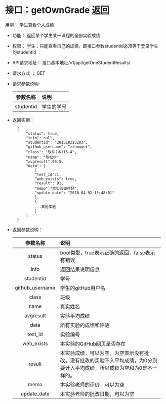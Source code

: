 <!-- markdownlint-disable MD033-->
<!-- 禁止MD033类型的警告 https://www.npmjs.com/package/markdownlint -->

# 接口：getOwnGrade  [返回](./README.md)
用例： [学生查看个人成绩](./查看个人成绩.md)

- 功能：
   返回某个学生某一课程的全部实验成绩
    
- 权限：
    学生：只能查看自己的成绩，即接口参数studentid必须等于登录学生的studentid
    
    
- API请求地址： 
    接口基本地址/v1/api/getOneStudentResults/<studentid>

- 请求方式 ：
    GET

- 请求参数说明:        

  |参数名称|说明|
  |:---------:|:--------------------------------------------------------|      
  |studentid|学生的学号|
    
- 返回实例：

        {         
            "status": true,
            "info": null,    
            "studentid": "201510315203", 
            "github_username": "zzhouwei", 
            "class": "软件(本)15-4", 
            "name": "陈松华", 
            "avgresult":90.5,       
            "data": [
                {
                "test_id":1,
                "web_exists": true, 
                "result": 91, 
                "memo":"本实验做得好",
                "update_date": "2018-04-02 13:48:01"
                }, 
                {
                ...其他实验
                }
            ] 
        }
 
- 返回参数说明：    
 
  |参数名称|说明|
  |:---------:|:--------------------------------------------------------|      
  |status|bool类型，true表示正确的返回，false表示有错误|
  |info|返回结果说明信息|
  |studentid|学号|
  |github_username|学生的gitHub用户名|
  |class|班级|
  |name|真实姓名|   
  |avgresult|实验平均成绩|   
  |data|所有实验的成绩和评语|
  |test_id|实验编号|
  |web_exists|本实验的GitHub网页是否存在|
  |result|本实验成绩，可以为空，为空表示没有批改，没有批改的实验不入平均成绩，为0分则要计入平均成绩，所以成绩为空和为0是不一样的。|
  |memo|本实验老师的评价，可以为空|
  |update_date|本实验老师的批改日期，可以为空|

